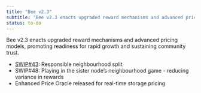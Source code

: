 ```yaml
---
title: "Bee v2.3"
subtitle: "Bee v2.3 enacts upgraded reward mechanisms and advanced pricing models, promoting readiness for rapid growth and sustaining community trust."
status: to-do
---
```


Bee v2.3 enacts upgraded reward mechanisms and advanced pricing models, promoting readiness for rapid growth and sustaining community trust.

- [SWIP#43](https://github.com/ethersphere/SWIPs/pull/43/files): Responsible neighbourhood split
- SWIP#48: Playing in the sister node’s neighbourhood game - reducing variance in rewards
- Enhanced Price Oracle released for real-time storage pricing
